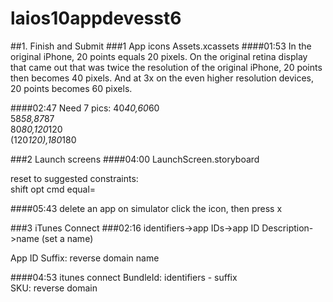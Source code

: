 # laios10appdevesst6
##1. Finish and Submit
###1 App icons
Assets.xcassets
####01:53
In the original iPhone, 20 points equals 20 pixels. On the original retina display that came out that was twice the resolution of the original iPhone, 
20 points then becomes 40 pixels. And at 3x on the even higher resolution devices, 20 points becomes 60 pixels.  

####02:47
Need 7 pics:
40*40,60*60  
58*58,87*87   
80*80,120*120  
(120*120),180*180

###2 Launch screens
####04:00
LaunchScreen.storyboard


reset to suggested constraints:  
shift opt cmd equal=

####05:43 delete an app on simulator
click the icon, then press x


###3 iTunes Connect
###02:16
identifiers->app IDs->app ID Description->name (set a name)  

App ID Suffix: reverse domain name

####04:53 itunes connect
BundleId: identifiers - suffix  
SKU: reverse domain
